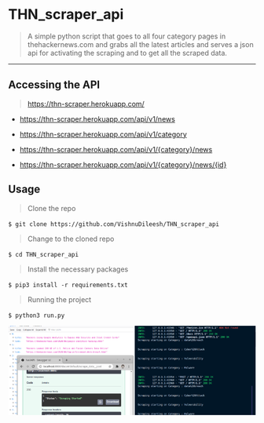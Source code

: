 # THN_scraper_api

> A simple python script that goes to all four category pages in thehackernews.com and grabs all the latest articles and serves a json api for activating the scraping and to get all the scraped data.

---

## Accessing the API

> https://thn-scraper.herokuapp.com/

* https://thn-scraper.herokuapp.com/api/v1/news

* https://thn-scraper.herokuapp.com/api/v1/category

* https://thn-scraper.herokuapp.com/api/v1/{category}/news

* https://thn-scraper.herokuapp.com/api/v1/{category}/news/{id}


## Usage

> Clone the repo

`$ git clone https://github.com/VishnuDileesh/THN_scraper_api`

> Change to the cloned repo

`$ cd THN_scraper_api`

>  Install the necessary packages

`$ pip3 install -r requirements.txt`

> Running the project

`$ python3 run.py`

![THN_scraper_api screenshot](screenshot.png)
